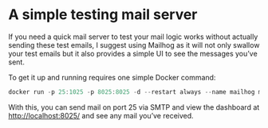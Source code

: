 # A simple testing mail server

If you need a quick mail server to test your mail logic works without actually sending these test emails, I suggest using Mailhog as it will not only swallow your test emails but it also provides a simple UI to see the messages you’ve sent.

To get it up and running requires one simple Docker command:

```powershell
docker run -p 25:1025 -p 8025:8025 -d --restart always --name mailhog mailhog/mailhog
```

With this, you can send mail on port 25 via SMTP and view the dashboard at [http://localhost:8025/](http://localhost:8025/) and see any mail you’ve received.